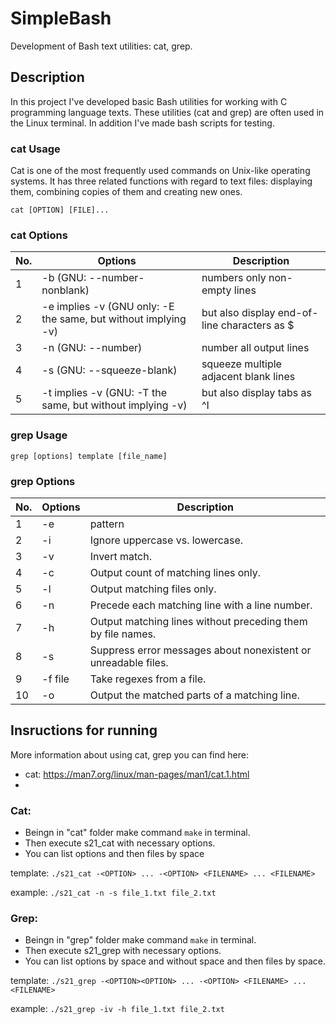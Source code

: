 # SimpleBash

Development of Bash text utilities: cat, grep.

## Description
In this project I've developed basic Bash utilities for working with C programming language texts. 
These utilities (cat and grep) are often used in the Linux terminal. 
In addition I've made bash scripts for testing.

### cat Usage

Cat is one of the most frequently used commands on Unix-like operating systems. It has three related functions with regard to text files: displaying them, combining copies of them and creating new ones.

`cat [OPTION] [FILE]...`

### cat Options

| No. | Options | Description |
| ------ | ------ | ------ |
| 1 | -b (GNU: --number-nonblank) | numbers only non-empty lines |
| 2 | -e implies -v (GNU only: -E the same, but without implying -v) | but also display end-of-line characters as $  |
| 3 | -n (GNU: --number) | number all output lines |
| 4 | -s (GNU: --squeeze-blank) | squeeze multiple adjacent blank lines |
| 5 | -t implies -v (GNU: -T the same, but without implying -v) | but also display tabs as ^I  |

### grep Usage

`grep [options] template [file_name]`

### grep Options

| No. | Options | Description |
| ------ | ------ | ------ |
| 1 | -e | pattern |
| 2 | -i | Ignore uppercase vs. lowercase.  |
| 3 | -v | Invert match. |
| 4 | -c | Output count of matching lines only. |
| 5 | -l | Output matching files only.  |
| 6 | -n | Precede each matching line with a line number. |
| 7 | -h | Output matching lines without preceding them by file names. |
| 8 | -s | Suppress error messages about nonexistent or unreadable files. |
| 9 | -f file | Take regexes from a file. |
| 10 | -o | Output the matched parts of a matching line. |

## Insructions for running

More information about using cat, grep you can find here: 
- cat: https://man7.org/linux/man-pages/man1/cat.1.html
- 

### Cat:

- Beingn in "cat" folder make command `make` in terminal.
- Then execute s21_cat with necessary options.
- You can list options and then files by space

template:    `./s21_cat -<OPTION> ... -<OPTION> <FILENAME> ... <FILENAME>`

example: `./s21_cat -n -s file_1.txt file_2.txt`

### Grep:

- Beingn in "grep" folder make command `make` in terminal.
- Then execute s21_grep with necessary options.
- You can list options by space and without space and then files by space.

template: `./s21_grep -<OPTION><OPTION> ... -<OPTION> <FILENAME> ... <FILENAME>`

example: `./s21_grep -iv -h file_1.txt file_2.txt`